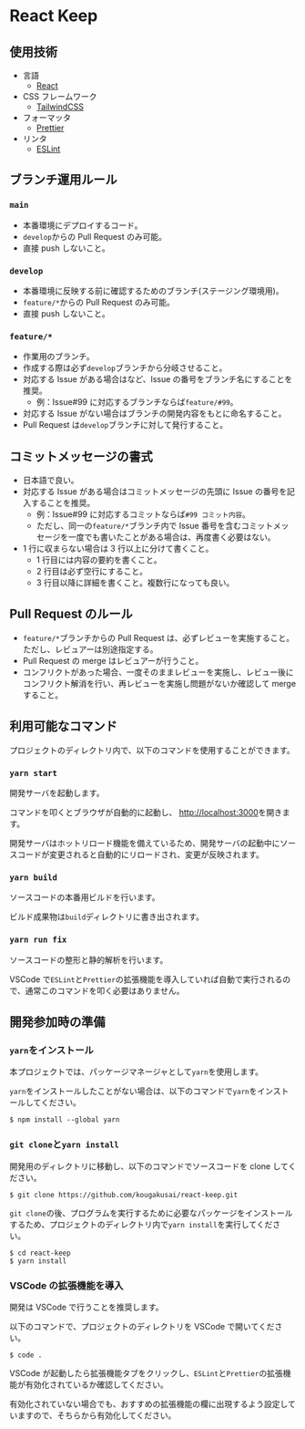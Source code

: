 # React Keep

## 使用技術

- 言語
  - [React](https://reactjs.org/)
- CSS フレームワーク
  - [TailwindCSS](https://tailwindcss.com/)
- フォーマッタ
  - [Prettier](https://prettier.io/)
- リンタ
  - [ESLint](https://eslint.org/)

## ブランチ運用ルール

### `main`

- 本番環境にデプロイするコード。
- `develop`からの Pull Request のみ可能。
- 直接 push しないこと。

### `develop`

- 本番環境に反映する前に確認するためのブランチ(ステージング環境用)。
- `feature/*`からの Pull Request のみ可能。
- 直接 push しないこと。

### `feature/*`

- 作業用のブランチ。
- 作成する際は必ず`develop`ブランチから分岐させること。
- 対応する Issue がある場合はなど、Issue の番号をブランチ名にすることを推奨。
  - 例：Issue#99 に対応するブランチならば`feature/#99`。
- 対応する Issue がない場合はブランチの開発内容をもとに命名すること。
- Pull Request は`develop`ブランチに対して発行すること。

## コミットメッセージの書式

- 日本語で良い。
- 対応する Issue がある場合はコミットメッセージの先頭に Issue の番号を記入することを推奨。
  - 例：Issue#99 に対応するコミットならば`#99 コミット内容`。
  - ただし、同一の`feature/*`ブランチ内で Issue 番号を含むコミットメッセージを一度でも書いたことがある場合は、再度書く必要はない。
- 1 行に収まらない場合は 3 行以上に分けて書くこと。
  - 1 行目には内容の要約を書くこと。
  - 2 行目は必ず空行にすること。
  - 3 行目以降に詳細を書くこと。複数行になっても良い。

## Pull Request のルール

- `feature/*`ブランチからの Pull Request は、必ずレビューを実施すること。ただし、レビュアーは別途指定する。
- Pull Request の merge はレビュアーが行うこと。
- コンフリクトがあった場合、一度そのままレビューを実施し、レビュー後にコンフリクト解消を行い、再レビューを実施し問題がないか確認して merge すること。

## 利用可能なコマンド

プロジェクトのディレクトリ内で、以下のコマンドを使用することができます。

### `yarn start`

開発サーバを起動します。

コマンドを叩くとブラウザが自動的に起動し、
[http://localhost:3000](http://localhost:3000)を開きます。

開発サーバはホットリロード機能を備えているため、開発サーバの起動中にソースコードが変更されると自動的にリロードされ、変更が反映されます。

### `yarn build`

ソースコードの本番用ビルドを行います。

ビルド成果物は`build`ディレクトリに書き出されます。

### `yarn run fix`

ソースコードの整形と静的解析を行います。

VSCode で`ESLint`と`Prettier`の拡張機能を導入していれば自動で実行されるので、通常このコマンドを叩く必要はありません。

## 開発参加時の準備

### `yarn`をインストール

本プロジェクトでは、パッケージマネージャとして`yarn`を使用します。

`yarn`をインストールしたことがない場合は、以下のコマンドで`yarn`をインストールしてください。

```
$ npm install --global yarn
```

### `git clone`と`yarn install`

開発用のディレクトリに移動し、以下のコマンドでソースコードを clone してください。

```
$ git clone https://github.com/kougakusai/react-keep.git
```

`git clone`の後、プログラムを実行するために必要なパッケージをインストールするため、プロジェクトのディレクトリ内で`yarn install`を実行してください。

```
$ cd react-keep
$ yarn install
```

### VSCode の拡張機能を導入

開発は VSCode で行うことを推奨します。

以下のコマンドで、プロジェクトのディレクトリを VSCode で開いてください。

```
$ code .
```

VSCode が起動したら拡張機能タブをクリックし、`ESLint`と`Prettier`の拡張機能が有効化されているか確認してください。

有効化されていない場合でも、おすすめの拡張機能の欄に出現するよう設定していますので、そちらから有効化してください。
